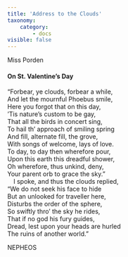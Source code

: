 ```yaml
---
title: 'Address to the Clouds'
taxonomy:
    category:
        - docs
visible: false
---
```


<div class="author">Miss Porden</div>

#### On St. Valentine’s Day

“Forbear, ye clouds, forbear a while,  
And let the mournful Phoebus smile,  
Here you forgot that on this day,  
’Tis nature’s custom to be gay,  
That all the birds in concert sing,  
To hail th’ approach of smiling spring  
And fill, alternate fill, the grove,  
With songs of welcome, lays of love.  
To day, to day then wherefore pour,  
Upon this earth this dreadful shower,  
Oh wherefore, thus unkind, deny,  
Your parent orb to grace the sky.”  
&emsp;I spoke, and thus the clouds replied,  
“We do not seek his face to hide  
But an unlooked for traveller here,  
Disturbs the order of the sphere,  
So swiftly thro’ the sky he rides,  
That if no god his fury guides,  
Dread, lest upon your heads are hurled  
The ruins of another world.”

NEPHEOS